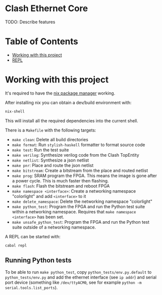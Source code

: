 <!-- omit in toc -->
# Clash Ethernet Core
TODO: Describe features

<!-- omit in toc -->
# Table of Contents
- [Working with this project](#working-with-this-project)
- [REPL](#repl)

# Working with this project
It's required to have the [nix package manager](https://nixos.org/download.html) working.

After installing nix you can obtain a dev/build environment with:

```bash
nix-shell
```

This will install all the required dependencies into the current shell.

There is a `Makefile` with the following targets:

- `make clean`: Delete all build directories
- `make format`: Run `stylish-haskell` formatter to format source code
- `make test`: Run the test suite
- `make verilog`: Synthesize verilog code from the Clash TopEntity
- `make netlist`: Synthesize a json netlist
- `make pnr`: Place and route the json netlist
- `make bitstream`: Create a bitstream from the place and routed netlist
- `make prog`: SRAM program the FPGA. This means the image is gone after a power
   cycle. This is much faster then flashing.
- `make flash`: Flash the bitstream and reboot FPGA
- `make namespace <interface>`: Create a networking namespace "colorlight" and add `<interface>` to it
- `make delete_namespace`: Delete the networking namespace "colorlight"
- `make python_test`: Program the FPGA and run the Python test suite within a networking namespace. Requires that `make namespace <interface>` has been set.
- `make unsafe_python_test`: Program the FPGA and run the Python test suite outside of a networking namespace.

A REPL can be started with:

```
cabal repl
```

## Running Python tests
To be able to run `make python_test`, copy `python_tests/env.py.default` to
`python_tests/env.py` and add the ethernet interface (see `ip addr`) and serial
port device (something like `/dev/ttyACM0`, see for example
`python -m serial.tools.list_ports`).
